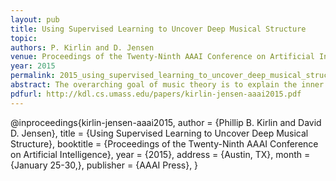```yaml
---
layout: pub
title: Using Supervised Learning to Uncover Deep Musical Structure
topic: 
authors: P. Kirlin and D. Jensen
venue: Proceedings of the Twenty-Ninth AAAI Conference on Artificial Intelligence
year: 2015
permalink: 2015_using_supervised_learning_to_uncover_deep_musical_structure.html
abstract: The overarching goal of music theory is to explain the inner workings of a musical composition by examining the structure of the composition. Schenkerian music theory supposes that Western tonal compositions can be viewed as hierarchies of musical objects. The process of Schenkerian analysis reveals this hierarchy by identifying connections between notes or chords of a composition that illustrate both the small- and large-scale construction of the music. We present a new probabilistic model of this variety of music analysis, details of how the parameters of the model can be learned from a corpus, an algorithm for deriving the most probable analysis for a given piece of music, and both quantitative and human-based evaluations of the algorithm’s performance. This represents the first large-scale data-driven computational approach to hierarchical music analysis.
pdfurl: http://kdl.cs.umass.edu/papers/kirlin-jensen-aaai2015.pdf
---
```


@inproceedings{kirlin-jensen-aaai2015,
  author    = {Phillip B. Kirlin and David D. Jensen},
  title     = {Using Supervised Learning to Uncover Deep Musical Structure},
  booktitle = {Proceedings of the Twenty-Ninth AAAI Conference on Artificial Intelligence},
  year      = {2015},
  address   = {Austin, TX},
  month     = {January 25-30,},
  publisher = {AAAI Press},
}
